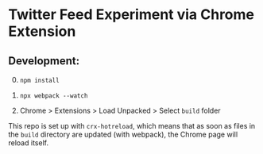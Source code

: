 # Twitter Feed Experiment via Chrome Extension

## Development:

0. `npm install`

1. `npx webpack --watch`

2. Chrome > Extensions > Load Unpacked > Select `build` folder

This repo is set up with `crx-hotreload`, which means that as soon as files in the `build` directory are updated (with webpack), the Chrome page will reload itself.
